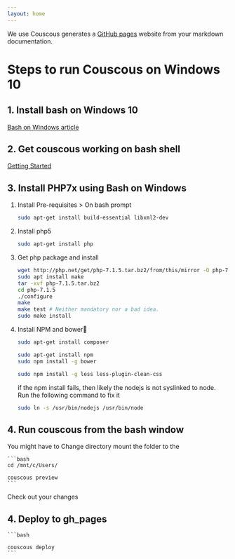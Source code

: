 ```yaml
---
layout: home
---
```


We use Couscous generates a [GitHub pages](http://pages.github.com/) website from your markdown documentation.



# Steps to run Couscous on Windows 10

## 1. Install bash on Windows 10
[Bash on Windows article](http://www.windowscentral.com/how-install-bash-shell-command-line-windows-10)

## 2. Get couscous working on bash shell
[Getting Started](http://couscous.io/docs/getting-started.html)

## 3. Install PHP7x using Bash on Windows

1. Install Pre-requisites > On bash prompt

    ```bash
    sudo apt-get install build-essential libxml2-dev
    ```



2. Install php5
    ```bash
    sudo apt-get install php
    ```


3. Get php package and install

    ```bash
    wget http://php.net/get/php-7.1.5.tar.bz2/from/this/mirror -O php-7.1.5.tar.bz2
    sudo apt install make
    tar -xvf php-7.1.5.tar.bz2
    cd php-7.1.5
    ./configure
    make
    make test # Neither mandatory nor a bad idea.
    sudo make install
    ```
    
4. Install NPM and bower
	```bash
    sudo apt-get install composer
	
	sudo apt-get install npm 
	sudo npm install -g bower
	
	sudo npm install -g less less-plugin-clean-css
    ```

	if the npm install fails, then likely the nodejs is not syslinked to node. Run the following command to fix it
	
    ```bash
    sudo ln -s /usr/bin/nodejs /usr/bin/node
    ```

## 4. Run couscous from the bash window

You might have to Change directory  mount the folder to the 

    ```bash
    cd /mnt/c/Users/

    couscous preview
    ```  
    
Check out your changes


## 4. Deploy to gh_pages

    ```bash

    couscous deploy
    ```

	

